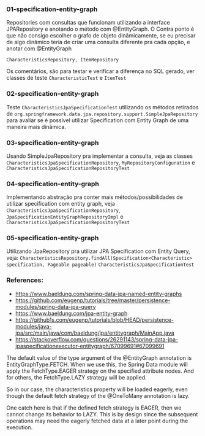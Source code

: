 ### 01-specification-entity-graph

Repositories com consultas que funcionam utilizando a interface JPARepository e anotando o método com @EntityGraph. O Contra ponto é que não consigo escolher o grafo de objeto dinâmicamente, se eu precisar de algo dinâmico teria de criar uma consulta diferente pra cada opção, e anotar com @EntityGraph

```
CharacteristicsRepository, ItemRepository
```

Os comentários, são para testar e verificar a diferença no SQL gerado, ver classes de teste
`CharacteristicTest` e `ItemTest`

### 02-specification-entity-graph

Teste `CharacteristicsJpaSpecificationTest` utilizando os métodos retirados de `org.springframework.data.jpa.repository.support.SimpleJpaRepository` para avaliar se é possível utilizar Specification com Entity Graph de uma maneira mais dinâmica.


### 03-specification-entity-graph

Usando SimpleJpaRepository pra implementar a consulta, veja as classes `CharacteristicsJpaSpecificationRepository`, `MyRepositoryConfiguration` e `CharacteristicsJpaSpecificationRepositoryTest`

### 04-specification-entity-graph

Implementando abstração pra conter mais métodos/possibilidades de utilizar specification com entity graph, veja
`CharacteristicsJpaSpecificationRepository`, `JpaSpecificationEntityGraphRepositoryImpl` e `CharacteristicsJpaSpecificationRepositoryTest`


### 05-specification-entity-graph

Utilizando JpaRepository pra utilizar JPA Specification com Entity Query, veja:
`CharacteristicsRepository.findAll(Specification<Characteristic> specification, Pageable pageable)`
`CharacteristicsJpaSpecificationTest`



### References:

- https://www.baeldung.com/spring-data-jpa-named-entity-graphs
- https://github.com/eugenp/tutorials/tree/master/persistence-modules/spring-data-jpa-query
- https://www.baeldung.com/jpa-entity-graph
- https://github1s.com/eugenp/tutorials/blob/HEAD/persistence-modules/java-jpa/src/main/java/com/baeldung/jpa/entitygraph/MainApp.java
- https://stackoverflow.com/questions/26291143/spring-data-jpa-jpaspecificationexecutor-entitygraph/67099691#67099691



The default value of the type argument of the @EntityGraph annotation is EntityGraphType.FETCH. When we use this, the Spring Data module will apply the FetchType.EAGER strategy on the specified attribute nodes. And for others, the FetchType.LAZY strategy will be applied.

So in our case, the characteristics property will be loaded eagerly, even though the default fetch strategy of the @OneToMany annotation is lazy.

One catch here is that if the defined fetch strategy is EAGER, then we cannot change its behavior to LAZY. This is by design since the subsequent operations may need the eagerly fetched data at a later point during the execution.






